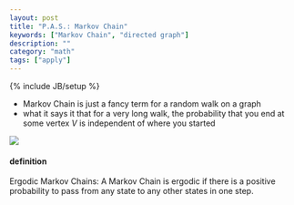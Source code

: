 ```yaml
---
layout: post
title: "P.A.S.: Markov Chain"
keywords: ["Markov Chain", "directed graph"]
description: ""
category: "math"
tags: ["apply"]
---
```

{% include JB/setup %}

+ Markov Chain is just a fancy term for a random walk on a graph
+ what it says it that for a very long walk, the probability that you end at some vertex *V* is independent of where you started

<img src="{{IMAGE_PATH}}/Markov-Chain.png" height="" width="" />

#### definition
Ergodic Markov Chains: A Markov Chain is ergodic if there is a positive probability to pass from any state to any other states in one step.
